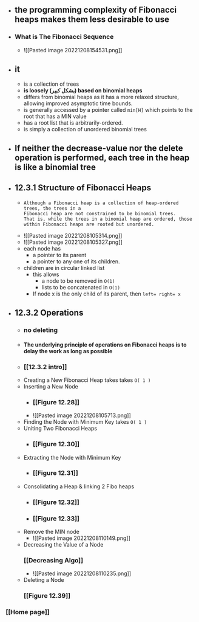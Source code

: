 - ## the programming complexity of Fibonacci heaps makes them less desirable to use
- ### What is The Fibonacci Sequence 
	- ![[Pasted image 20221208154531.png]] 
- ## it
	- is a collection of trees
	- **is loosely (بشكل كبير) based on binomial heaps**
	- differs from binomial heaps as it has a more relaxed structure, allowing improved asymptotic time bounds.
	- is generally accessed by a pointer called `min[H]` which points to the root that has a MIN value
	- has a root list that is arbitrarily-ordered.
	- is simply a collection of unordered binomial trees
- ## If neither the decrease-value nor the delete operation is performed, each tree in the heap is like a binomial tree
- ## 12.3.1 Structure of Fibonacci Heaps
	- 
		```text
		Although a Fibonacci heap is a collection of heap-ordered trees, the trees in a 
		Fibonacci heap are not constrained to be binomial trees. 
		That is, while the trees in a binomial heap are ordered, those within Fibonacci heaps are rooted but unordered.
		```
	- ![[Pasted image 20221208105314.png]]
	- ![[Pasted image 20221208105327.png]]
	- each node has
		- a pointer to its parent
		- a pointer to any one of its children.
	- children are in circular linked list
		- this allows
			- a node to be removed in `O(1)`
			- lists to be concatenated in `O(1)`
		- If node x is the only child of its parent, then `left= right= x`
- ## 12.3.2 Operations
	- ### no deleting
	- #### The underlying principle of operations on Fibonacci heaps is to delay the work as long as possible
	- ### [[12.3.2 intro]]
	- Creating a New Fibonacci Heap takes takes `O( 1 )`
	- Inserting a New Node
		- ### [[Figure 12.28]]
		- ![[Pasted image 20221208105713.png]]
	- Finding the Node with Minimum Key takes `O( 1 )`
	- Uniting Two Fibonacci Heaps
		- ### [[Figure 12.30]]
	- Extracting the Node with Minimum Key
		- ### [[Figure 12.31]]
	- Consolidating a Heap & linking 2 Fibo heaps
		- ### [[Figure 12.32]]
		- ### [[Figure 12.33]]
	- Remove the MIN node
		- ![[Pasted image 20221208110149.png]]
	- Decreasing the Value of a Node
		### [[Decreasing Algo]]
		- ![[Pasted image 20221208110235.png]]
	- Deleting a Node
		### [[Figure 12.39]]
### [[Home page]]
